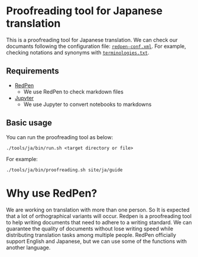 # Proofreading tool for Japanese translation

This is a proofreading tool for Japanese translation.
We can check our documants following the configuration file: [`redpen-conf.xml`](redpen-conf.xml).
For example, checking notations and synonyms with [`terminologies.txt`](terminologies.txt).

## Requirements

- [RedPen](http://redpen.cc/)
  - We use RedPen to check markdown files
- [Jupyter](https://jupyter.org/)
  - We use Jupyter to convert notebooks to markdowns

## Basic usage

You can run the proofreading tool as below:

```shell script
./tools/ja/bin/run.sh <target directory or file>
```

For example:

```shell script
./tools/ja/bin/proofreading.sh site/ja/guide
```

# Why use RedPen?

We are working on translation with more than one person.
So It is expected that a lot of orthographical variants will occur.
Redpen is a proofreading tool to help writing documents that need to adhere to a writing standard.
We can guarantee the quality of documents without lose writing speed while distributing translation tasks among multiple people.
RedPen officially support English and Japanese, but we can use some of the functions with another language.
